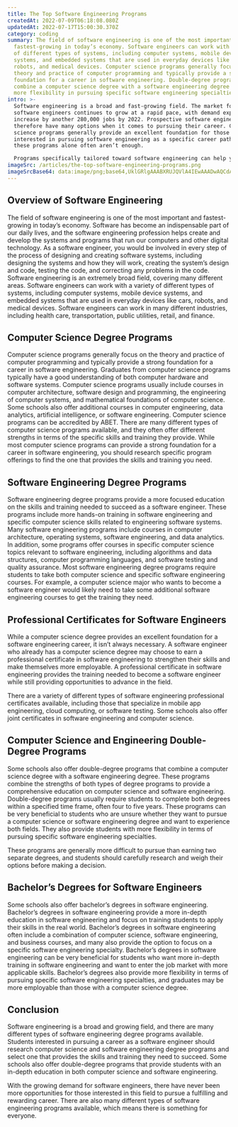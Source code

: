 ```yaml
---
title: The Top Software Engineering Programs
createdAt: 2022-07-09T06:18:08.080Z
updatedAt: 2022-07-17T15:00:30.370Z
category: coding
summary: The field of software engineering is one of the most important and
  fastest-growing in today’s economy. Software engineers can work with a variety
  of different types of systems, including computer systems, mobile device
  systems, and embedded systems that are used in everyday devices like cars,
  robots, and medical devices. Computer science programs generally focus on the
  theory and practice of computer programming and typically provide a strong
  foundation for a career in software engineering. Double-degree programs that
  combine a computer science degree with a software engineering degree offer
  more flexibility in pursuing specific software engineering specialties.
intro: >-
  Software engineering is a broad and fast-growing field. The market for
  software engineers continues to grow at a rapid pace, with demand expected to
  increase by another 280,000 jobs by 2022. Prospective software engineers
  therefore have many options when it comes to pursuing their career. Computer
  science programs generally provide an excellent foundation for those
  interested in pursuing software engineering as a specific career path, but
  these programs alone often aren’t enough.

  Programs specifically tailored toward software engineering can help you gain the skills and training you need to succeed in this field. There are many different types of software engineer positions available today, from front end development to data mining and artificial intelligence (AI). These are some of the top software engineering programs available.
imageSrc: /articles/the-top-software-engineering-programs.png
imageSrcBase64: data:image/png;base64,UklGRlgAAABXRUJQVlA4IEwAAADwAQCdASoKAAoAAUAmJbACdAERGu3ltHgA/v5Xhly91Te+lP6ZaM145McPG5fcXD8DzP/ZKCzm8A0ABg13pWB/+OZTGQ+TP2X+xoAA
---
```


## Overview of Software Engineering

The field of software engineering is one of the most important and fastest-growing in today’s economy. Software has become an indispensable part of our daily lives, and the software engineering profession helps create and develop the systems and programs that run our computers and other digital technology. As a software engineer, you would be involved in every step of the process of designing and creating software systems, including designing the systems and how they will work, creating the system’s design and code, testing the code, and correcting any problems in the code. Software engineering is an extremely broad field, covering many different areas. Software engineers can work with a variety of different types of systems, including computer systems, mobile device systems, and embedded systems that are used in everyday devices like cars, robots, and medical devices. Software engineers can work in many different industries, including health care, transportation, public utilities, retail, and finance.

## Computer Science Degree Programs

Computer science programs generally focus on the theory and practice of computer programming and typically provide a strong foundation for a career in software engineering. Graduates from computer science programs typically have a good understanding of both computer hardware and software systems. Computer science programs usually include courses in computer architecture, software design and programming, the engineering of computer systems, and mathematical foundations of computer science. Some schools also offer additional courses in computer engineering, data analytics, artificial intelligence, or software engineering. Computer science programs can be accredited by ABET. 
There are many different types of computer science programs available, and they often offer different strengths in terms of the specific skills and training they provide. While most computer science programs can provide a strong foundation for a career in software engineering, you should research specific program offerings to find the one that provides the skills and training you need.

## Software Engineering Degree Programs

Software engineering degree programs provide a more focused education on the skills and training needed to succeed as a software engineer. These programs include more hands-on training in software engineering and specific computer science skills related to engineering software systems. Many software engineering programs include courses in computer architecture, operating systems, software engineering, and data analytics. In addition, some programs offer courses in specific computer science topics relevant to software engineering, including algorithms and data structures, computer programming languages, and software testing and quality assurance.
Most software engineering degree programs require students to take both computer science and specific software engineering courses. For example, a computer science major who wants to become a software engineer would likely need to take some additional software engineering courses to get the training they need.

## Professional Certificates for Software Engineers

While a computer science degree provides an excellent foundation for a software engineering career, it isn’t always necessary. A software engineer who already has a computer science degree may choose to earn a professional certificate in software engineering to strengthen their skills and make themselves more employable. A professional certificate in software engineering provides the training needed to become a software engineer while still providing opportunities to advance in the field.

There are a variety of different types of software engineering professional certificates available, including those that specialize in mobile app engineering, cloud computing, or software testing. Some schools also offer joint certificates in software engineering and computer science.

## Computer Science and Engineering Double-Degree Programs

Some schools also offer double-degree programs that combine a computer science degree with a software engineering degree. These programs combine the strengths of both types of degree programs to provide a comprehensive education on computer science and software engineering. Double-degree programs usually require students to complete both degrees within a specified time frame, often four to five years.
These programs can be very beneficial to students who are unsure whether they want to pursue a computer science or software engineering degree and want to experience both fields. They also provide students with more flexibility in terms of pursuing specific software engineering specialties.

These programs are generally more difficult to pursue than earning two separate degrees, and students should carefully research and weigh their options before making a decision.

## Bachelor’s Degrees for Software Engineers

Some schools also offer bachelor’s degrees in software engineering. Bachelor’s degrees in software engineering provide a more in-depth education in software engineering and focus on training students to apply their skills in the real world. Bachelor’s degrees in software engineering often include a combination of computer science, software engineering, and business courses, and many also provide the option to focus on a specific software engineering specialty.
Bachelor’s degrees in software engineering can be very beneficial for students who want more in-depth training in software engineering and want to enter the job market with more applicable skills. Bachelor’s degrees also provide more flexibility in terms of pursuing specific software engineering specialties, and graduates may be more employable than those with a computer science degree.

## Conclusion

Software engineering is a broad and growing field, and there are many different types of software engineering degree programs available. Students interested in pursuing a career as a software engineer should research computer science and software engineering degree programs and select one that provides the skills and training they need to succeed. Some schools also offer double-degree programs that provide students with an in-depth education in both computer science and software engineering. 

With the growing demand for software engineers, there have never been more opportunities for those interested in this field to pursue a fulfilling and rewarding career. There are also many different types of software engineering programs available, which means there is something for everyone.

